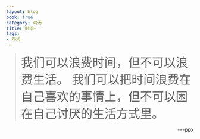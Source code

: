 ```yaml
---
layout: blog
book: true
category: 鸡汤
title: 时间~
tags:
- 鸡汤
---
```


> <font size=6>我们可以浪费时间，但不可以浪费生活。
我们可以把时间浪费在自己喜欢的事情上，但不可以困在自己讨厌的生活方式里。</font>
<p align="right">---ppx</p>
